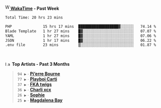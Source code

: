 <img src="https://github.com/dxnter/dxnter/assets/17434202/67b21fa4-d36d-46f9-9dec-f23d976b00ef" alt="WakaTime Logo" width="14" height="18"/><a href="https://wakatime.com/@dxnter" target="_blank"><strong> WakaTime</strong></a><strong> - Past Week</strong>

<!--START_SECTION:waka-->

```txt
Total Time: 20 hrs 23 mins

PHP              15 hrs 17 mins  ██████████████████▓░░░░░░   74.14 %
Blade Template   1 hr 27 mins    █▓░░░░░░░░░░░░░░░░░░░░░░░   07.07 %
YAML             1 hr 27 mins    █▓░░░░░░░░░░░░░░░░░░░░░░░   07.06 %
JSON             1 hr 17 mins    █▓░░░░░░░░░░░░░░░░░░░░░░░   06.22 %
.env file        23 mins         ▒░░░░░░░░░░░░░░░░░░░░░░░░   01.87 %
```

<!--END_SECTION:waka-->

<br/>

<!--START_LASTFM_ARTISTS:{"period": "3month", "rows": 6}-->
<a href="https://last.fm" target="_blank"><img src="https://user-images.githubusercontent.com/17434202/215290617-e793598d-d7c9-428f-9975-156db1ba89cc.svg" alt="Last.fm Logo" width="18" height="13"/></a> **Top Artists - Past 3 Months**

> `94 ▶️` ∙ **[Pi’erre Bourne](https://www.last.fm/music/Pi%E2%80%99erre+Bourne)**<br/>
> `77 ▶️` ∙ **[Playboi Carti](https://www.last.fm/music/Playboi+Carti)**<br/>
> `37 ▶️` ∙ **[FKA twigs](https://www.last.fm/music/FKA+twigs)**<br/>
> `36 ▶️` ∙ **[Charli xcx](https://www.last.fm/music/Charli+xcx)**<br/>
> `26 ▶️` ∙ **[Sophie](https://www.last.fm/music/Sophie)**<br/>
> `25 ▶️` ∙ **[Magdalena Bay](https://www.last.fm/music/Magdalena+Bay)**<br/>
<!--END_LASTFM_ARTISTS-->
